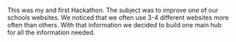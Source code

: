 This was my and first Hackathon. The subject was to improve one of our schools websites. We noticed that we often use 3-4 different websites more often than others. With that information we decided to build one main hub for all the information needed. 
